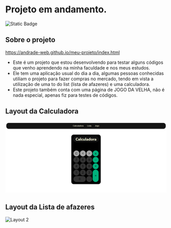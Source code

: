 # Projeto em andamento.
![Static Badge](https://img.shields.io/badge/License-MIT-BLACK)

## Sobre o projeto
https://andrade-web.github.io/meu-projeto/index.html

- Este é um projeto que estou desenvolvendo para testar alguns códigos que venho aprendendo na minha faculdade e nos meus estudos.
- Ele tem uma aplicação usual do dia a dia, algumas pessoas conhecidas utiliam o projeto para fazer compras no mercado, tendo em vista a  utilização de uma to do list (lista de afazeres) e uma calculadora.
- Este projeto também conta com uma página de JOGO DA VELHA, não é nada especial, apenas fiz para testes de códigos.


## Layout da Calculadora

![Layout 1](https://github.com/Andrade-web/meu-projeto/blob/main/1.png)


## Layout da Lista de afazeres 

![Layout 2]()
